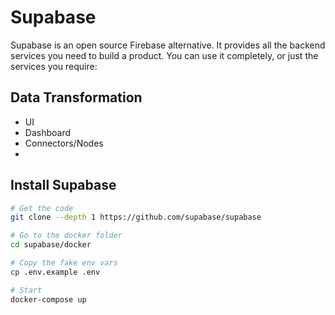 # Supabase 

Supabase is an open source Firebase alternative.
It provides all the backend services you need to build a product. You can use it completely, or just the services you require:

## Data Transformation
- UI
- Dashboard
- Connectors/Nodes
- 
## Install Supabase

```sh
# Get the code
git clone --depth 1 https://github.com/supabase/supabase

# Go to the docker folder
cd supabase/docker

# Copy the fake env vars
cp .env.example .env

# Start
docker-compose up
```

